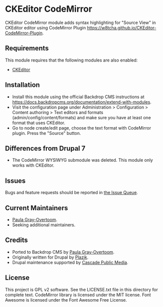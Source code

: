 CKEditor CodeMirror
===================

CKEditor CodeMirror module adds syntax highlighting for "Source View" in
CKEditor editor using CodeMirror Plugin https://w8tcha.github.io/CKEditor-CodeMirror-Plugin.

Requirements
------------
This module requires that the following modules are also enabled:
* [CKEditor](https://github.com/backdrop-contrib/ckeditor)

Installation
------------
- Install this module using the official Backdrop CMS instructions at
  https://docs.backdropcms.org/documentation/extend-with-modules.
- Visit the configuration page under Administration > Configuration > Content authoring > Text editors and formats (admin/config/content/formats) and make sure you have at least one format that uses CKEditor.
- Go to node create/edit page, choose the text format with CodeMirror plugin.
   Press the "Source" button.


Differences from Drupal 7
-------------------------
- The CodeMirror WYSIWYG submodule was deleted. This module only works with CKEditor.

Issues 
------

Bugs and feature requests should be reported in [the Issue Queue](https://github.com/backdrop-contrib/foo-project/issues).

Current Maintainers
-------------------

- [Paula Gray-Overtoom](https://github.com/pgrayove-mcpl).
- Seeking additional maintainers.


Credits 
-------

- Ported to Backdrop CMS by [Paula Gray-Overtoom](https://github.com/pgrayove-mcpl).
- Originally written for Drupal by [Plazik](https://www.drupal.org/u/plazik).
- Drupal maintenance supported by [Cascade Public Media](https://www.drupal.org/cascade-public-media).


License
-------

This project is GPL v2 software.
See the LICENSE.txt file in this directory for complete text.
CodeMirror library is licensed under the MIT license.
Font Awesome is licensed under the Font Awesome Free License.